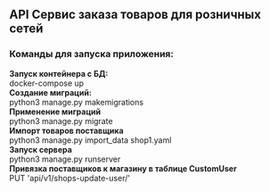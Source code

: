 ##  API Сервис заказа товаров для розничных сетей
### Команды для запуска приложения:
**Запуск контейнера c БД:**  
docker-compose up  
**Создание миграций:**  
python3 manage.py makemigrations  
**Применение миграций**  
python3 manage.py migrate  
**Импорт товаров поставщика**  
python3 manage.py import_data shop1.yaml  
**Запуск сервера**  
python3 manage.py runserver  
**Привязка поставщиков к магазину в таблице CustomUser**  
PUT 'api/v1/shops-update-user/'  